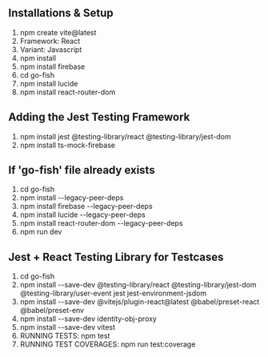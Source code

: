 ## Installations & Setup
1. npm create vite@latest
2. Framework: React
3. Variant: Javascript
4. npm install
5. npm install firebase
6. cd go-fish
7. npm install lucide
8. npm install react-router-dom

## Adding the Jest Testing Framework
1. npm install jest @testing-library/react @testing-library/jest-dom
2. npm install ts-mock-firebase 

## If 'go-fish' file already exists
1. cd go-fish
2. npm install --legacy-peer-deps
3. npm install firebase --legacy-peer-deps
4. npm install lucide --legacy-peer-deps
5. npm install react-router-dom --legacy-peer-deps
7. npm run dev

## Jest + React Testing Library for Testcases
1.  cd go-fish
2.  npm install --save-dev @testing-library/react @testing-library/jest-dom @testing-library/user-event jest jest-environment-jsdom
3.  npm install --save-dev @vitejs/plugin-react@latest @babel/preset-react @babel/preset-env 
4.  npm install --save-dev identity-obj-proxy
5.  npm install --save-dev vitest
6.  RUNNING TESTS: npm test
7.  RUNNING TEST COVERAGES: npm run test:coverage
